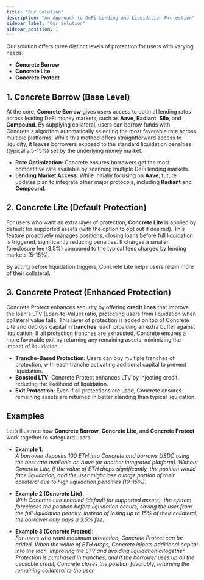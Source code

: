 ```yaml
---
title: "Our Solution"
description: "An Approach to DeFi Lending and Liquidation Protection"
sidebar_label: "Our Solution"
sidebar_position: 1
---
```


Our solution offers three distinct levels of protection for users with varying needs:

* **Concrete Borrow**
* **Concrete Lite**
* **Concrete Protect**

## 1. Concrete Borrow (Base Level)

At the core, **Concrete Borrow** gives users access to optimal lending rates across leading DeFi money markets, such as **Aave**, **Radiant**, **Silo**, and **Compound**. By supplying collateral, users can borrow funds with Concrete's algorithm automatically selecting the most favorable rate across multiple platforms. While this method offers straightforward access to liquidity, it leaves borrowers exposed to the standard liquidation penalties (typically 5-15%) set by the underlying money market.

- **Rate Optimization**: Concrete ensures borrowers get the most competitive rate available by scanning multiple DeFi lending markets.
- **Lending Market Access**: While initially focusing on **Aave**, future updates plan to integrate other major protocols, including **Radiant** and **Compound**.

## 2. Concrete Lite (Default Protection)

For users who want an extra layer of protection, **Concrete Lite** is applied by default for supported assets (with the option to opt out if desired). This feature proactively manages positions, closing loans before full liquidation is triggered, significantly reducing penalties. It charges a smaller foreclosure fee (3.5%) compared to the typical fees charged by lending markets (5-15%).

By acting before liquidation triggers, Concrete Lite helps users retain more of their collateral.

## 3. Concrete Protect (Enhanced Protection)

Concrete Protect enhances security by offering **credit lines** that improve the loan's LTV (Loan-to-Value) ratio, protecting users from liquidation when collateral value falls. This layer of protection is added on top of Concrete Lite and deploys capital in **tranches**, each providing an extra buffer against liquidation. If all protection tranches are exhausted, Concrete ensures a more favorable exit by returning any remaining assets, minimizing the impact of liquidation.

- **Tranche-Based Protection**: Users can buy multiple tranches of protection, with each tranche activating additional capital to prevent liquidation.
- **Boosted LTV**: Concrete Protect enhances LTV by injecting credit, reducing the likelihood of liquidation.
- **Exit Protection**: Even if all protections are used, Concrete ensures remaining assets are returned in better standing than typical liquidation.

## Examples

Let’s illustrate how **Concrete Borrow**, **Concrete Lite**, and **Concrete Protect** work together to safeguard users:

- **Example 1**:  
   *A borrower deposits 100 ETH into Concrete and borrows USDC using the best rate available on Aave (or another integrated platform). Without Concrete Lite, if the value of ETH drops significantly, the position would face liquidation, and the user might lose a large portion of their collateral due to high liquidation penalties (10-15%).*

- **Example 2 (Concrete Lite)**:  
   *With Concrete Lite enabled (default for supported assets), the system forecloses the position before liquidation occurs, saving the user from the full liquidation penalty. Instead of losing up to 15% of their collateral, the borrower only pays a 3.5% fee.*

- **Example 3 (Concrete Protect)**:  
   *For users who want maximum protection, Concrete Protect can be added. When the value of ETH drops, Concrete injects additional capital into the loan, improving the LTV and avoiding liquidation altogether. Protection is purchased in tranches, and if the borrower uses up all the available credit, Concrete closes the position favorably, returning the remaining collateral to the user.*
